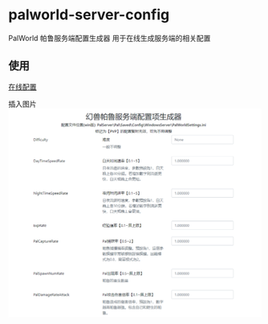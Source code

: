 # palworld-server-config
PalWorld 帕鲁服务端配置生成器
用于在线生成服务端的相关配置
## 使用
[在线配置](https://antengye.github.io/palworld-server-config/)

插入图片
![palworld-server-config](https://github.com/AnTengye/palworld-server-config/blob/main/images/1.png)